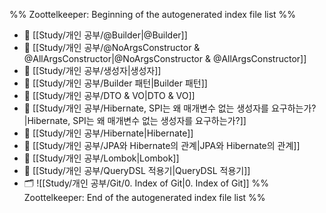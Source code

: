%% Zoottelkeeper: Beginning of the autogenerated index file list  %%
- 📄 [[Study/개인 공부/@Builder|@Builder]]
- 📄 [[Study/개인 공부/@NoArgsConstructor & @AllArgsConstructor|@NoArgsConstructor & @AllArgsConstructor]]
- 📄 [[Study/개인 공부/생성자|생성자]]
- 📄 [[Study/개인 공부/Builder 패턴|Builder 패턴]]
- 📄 [[Study/개인 공부/DTO & VO|DTO & VO]]
- 📄 [[Study/개인 공부/Hibernate, SPI는 왜 매개변수 없는 생성자를 요구하는가?|Hibernate, SPI는 왜 매개변수 없는 생성자를 요구하는가?]]
- 📄 [[Study/개인 공부/Hibernate|Hibernate]]
- 📄 [[Study/개인 공부/JPA와 Hibernate의 관계|JPA와 Hibernate의 관계]]
- 📄 [[Study/개인 공부/Lombok|Lombok]]
- 📄 [[Study/개인 공부/QueryDSL 적용기|QueryDSL 적용기]]
- 🗂️ ![[Study/개인 공부/Git/0. Index of Git|0. Index of Git]]
%% Zoottelkeeper: End of the autogenerated index file list  %%
